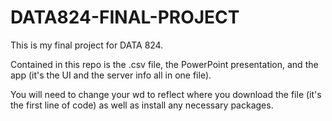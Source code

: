 # DATA824-FINAL-PROJECT
This is my final project for DATA 824.

Contained in this repo is the .csv file, the PowerPoint presentation, and the app (it's the UI and the server info all in one file).

You will need to change your wd to reflect where you download the file (it's the first line of code) as well as install any necessary packages.
